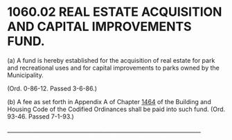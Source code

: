 1060.02 REAL ESTATE ACQUISITION AND CAPITAL IMPROVEMENTS FUND.
==============================================================

​(a) A fund is hereby established for the acquisition of real estate for
park and recreational uses and for capital improvements to parks owned
by the Municipality.

(Ord. 0-86-12. Passed 3-6-86.)

​(b) A fee as set forth in Appendix A of Chapter [1464](58d37b9c.html)
of the Building and Housing Code of the Codified Ordinances shall be
paid into such fund. (Ord. 93-46. Passed 7-1-93.)

\_\_\_\_\_\_\_\_\_\_\_\_\_\_\_\_\_\_\_\_\_\_\_\_\_\_\_\_\_\_\_\_\_\_\_\_\_\_\_\_\_\_\_\_\_\_\_\_\_\_\_\_\_\_\_\_\_\_\_\_\_\_\_\_\_\_\_\_\_\_
